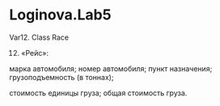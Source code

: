 # Loginova.Lab5
Var12. Class Race


12. «Рейс»:

марка автомобиля; номер автомобиля; пункт назначения; грузоподъемность (в тоннах);

стоимость единицы груза; общая стоимость груза.

